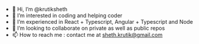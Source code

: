 - 👋 Hi, I’m @krutiksheth
- 👀 I’m interested in coding and helping coder 
- 🌱 I’m experienced in React + Typescript, Angular + Typescript and Node
- 💞️ I’m looking to collaborate on private as well as public repos
- 📫 How to reach me : contact me at sheth.krutik@gmail.com


<!---
krutiksheth/krutiksheth is a ✨ special ✨ repository because its `README.md` (this file) appears on your GitHub profile.
You can click the Preview link to take a look at your changes.
--->
